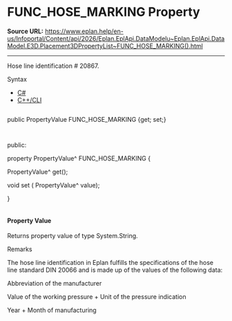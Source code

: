 # FUNC_HOSE_MARKING Property

**Source URL:** https://www.eplan.help/en-us/Infoportal/Content/api/2026/Eplan.EplApi.DataModelu~Eplan.EplApi.DataModel.E3D.Placement3DPropertyList~FUNC_HOSE_MARKING().html

---

Hose line identification # 20867.

Syntax

- [C#](#i-syntax-CS)
- [C++/CLI](#i-syntax-CPP2005)

```
```
public PropertyValue FUNC_HOSE_MARKING {get; set;}
```
```

```
```
public:

property PropertyValue^ FUNC_HOSE_MARKING {

   PropertyValue^ get();

   void set (    PropertyValue^ value);

}
```
```

#### Property Value

Returns property value of type System.String.

Remarks

The hose line identification in Eplan fulfills the specifications of the hose line standard DIN 20066 and is made up of the values of the following data:

Abbreviation of the manufacturer

Value of the working pressure + Unit of the pressure indication

Year + Month of manufacturing
